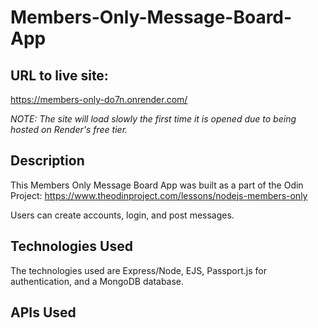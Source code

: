 # Members-Only-Message-Board-App

## URL to live site: 

https://members-only-do7n.onrender.com/

*NOTE: The site will load slowly the first time it is opened due to being hosted on Render's free tier.*

## Description

This Members Only Message Board App was built as a part of the Odin Project: https://www.theodinproject.com/lessons/nodejs-members-only

Users can create accounts, login, and post messages.


## Technologies Used

The technologies used are Express/Node, EJS, Passport.js for authentication, and a MongoDB database.


## APIs Used

